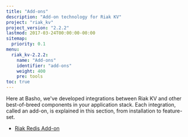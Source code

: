 ```yaml
---
title: "Add-ons"
description: "Add-on technology for Riak KV"
project: "riak_kv"
project_version: "2.2.2"
lastmod: 2017-03-24T00:00:00-00:00
sitemap:
  priority: 0.1
menu:
  riak_kv-2.2.2:
    name: "Add-ons"
    identifier: "add-ons"
    weight: 400
    pre: tools
toc: true
---
```


Here at Basho, we've developed integrations between Riak KV and other best-of-breed components in your application stack. Each integration, called an add-on, is explained in this section, from installation to feature-set.

* [Riak Redis Add-on]({{<baseurl>}}riak/kv/2.2.2/add-ons/redis/)